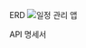 ERD
![일정 관리 앱 ](https://github.com/user-attachments/assets/9def02e3-e5e3-4cb2-bb9b-52b346141aa8)


API 명세서
